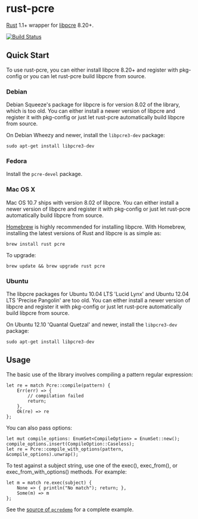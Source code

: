 # rust-pcre
[Rust](https://github.com/rust-lang/rust) 1.1+ wrapper for [libpcre](http://pcre.org/) 8.20+.

[![Build Status](https://travis-ci.org/cadencemarseille/rust-pcre.svg?branch=master)](https://travis-ci.org/cadencemarseille/rust-pcre)

## Quick Start

To use rust-pcre, you can either install libpcre 8.20+ and register with pkg-config or you can let rust-pcre build libpcre from source.

### Debian

Debian Squeeze's package for libpcre is for version 8.02 of the library, which is too old. You can either install a newer version of libpcre and register it with pkg-config or just let rust-pcre automatically build libpcre from source.

On Debian Wheezy and newer, install the `libpcre3-dev` package:

    sudo apt-get install libpcre3-dev


### Fedora

Install the `pcre-devel` package.

### Mac OS X

Mac OS 10.7 ships with version 8.02 of libpcre. You can either install a newer version of libpcre and register it with pkg-config or just let rust-pcre automatically build libpcre from source.

[Homebrew](http://brew.sh/) is highly recommended for installing libpcre. With Homebrew, installing the latest versions of Rust and libpcre is as simple as:

    brew install rust pcre

To upgrade:

    brew update && brew upgrade rust pcre

### Ubuntu
The libpcre packages for Ubuntu 10.04 LTS 'Lucid Lynx' and Ubuntu 12.04 LTS 'Precise Pangolin' are too old. You can either install a newer version of libpcre and register it with pkg-config or just let rust-pcre automatically build libpcre from source.

On Ubuntu 12.10 'Quantal Quetzal' and newer, install the `libpcre3-dev` package:

    sudo apt-get install libpcre3-dev

## Usage
The basic use of the library involves compiling a pattern regular expression:

    let re = match Pcre::compile(pattern) {
        Err(err) => {
            // compilation failed
            return;
        },
        Ok(re) => re
    };

You can also pass options:

    let mut compile_options: EnumSet<CompileOption> = EnumSet::new();
    compile_options.insert(CompileOption::Caseless);
    let re = Pcre::compile_with_options(pattern, &compile_options).unwrap();

To test against a subject string, use one of the exec(), exec_from(), or exec_from_with_options() methods. For example:

    let m = match re.exec(subject) {
        None => { println("No match"); return; },
        Some(m) => m
    };

See the [source of `pcredemo`](https://github.com/cadencemarseille/rust-pcre/blob/master/examples/pcredemo.rs) for a complete example.
